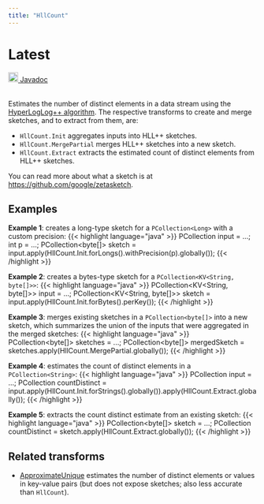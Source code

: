 ```yaml
---
title: "HllCount"
---
```


<!--
Licensed under the Apache License, Version 2.0 (the "License");
you may not use this file except in compliance with the License.
You may obtain a copy of the License at

http://www.apache.org/licenses/LICENSE-2.0

Unless required by applicable law or agreed to in writing, software
distributed under the License is distributed on an "AS IS" BASIS,
WITHOUT WARRANTIES OR CONDITIONS OF ANY KIND, either express or implied.
See the License for the specific language governing permissions and
limitations under the License.
-->

# Latest

<table align="left">
    <a target="_blank" class="button"
        href="https://beam.apache.org/releases/javadoc/current/index.html?org/apache/beam/sdk/extensions/zetasketch/HllCount.html">
      <img src="https://beam.apache.org/images/logos/sdks/java.png" width="20px" height="20px"
           alt="Javadoc" />
     Javadoc
    </a>
</table>
<br><br>

Estimates the number of distinct elements in a data stream using the
[HyperLogLog++ algorithm](https://static.googleusercontent.com/media/research.google.com/en/us/pubs/archive/40671.pdf).
The respective transforms to create and merge sketches, and to extract from them, are:

- `HllCount.Init` aggregates inputs into HLL++ sketches.
- `HllCount.MergePartial` merges HLL++ sketches into a new sketch.
- `HllCount.Extract` extracts the estimated count of distinct elements from HLL++ sketches.

You can read more about what a sketch is at https://github.com/google/zetasketch.

## Examples

**Example 1**: creates a long-type sketch for a `PCollection<Long>` with a custom precision:
{{< highlight language="java" >}}
PCollection<Long> input = ...;
int p = ...;
PCollection<byte[]> sketch = input.apply(HllCount.Init.forLongs().withPrecision(p).globally());
{{< /highlight >}}

**Example 2**: creates a bytes-type sketch for a `PCollection<KV<String, byte[]>>`:
{{< highlight language="java" >}}
PCollection<KV<String, byte[]>> input = ...;
PCollection<KV<String, byte[]>> sketch = input.apply(HllCount.Init.forBytes().perKey());
{{< /highlight >}}

**Example 3**: merges existing sketches in a `PCollection<byte[]>` into a new sketch,
which summarizes the union of the inputs that were aggregated in the merged sketches:
{{< highlight language="java" >}}
PCollection<byte[]> sketches = ...;
PCollection<byte[]> mergedSketch = sketches.apply(HllCount.MergePartial.globally());
{{< /highlight >}}

**Example 4**: estimates the count of distinct elements in a `PCollection<String>`:
{{< highlight language="java" >}}
PCollection<String> input = ...;
PCollection<Long> countDistinct =
input.apply(HllCount.Init.forStrings().globally()).apply(HllCount.Extract.globally());
{{< /highlight >}}

**Example 5**: extracts the count distinct estimate from an existing sketch:
{{< highlight language="java" >}}
PCollection<byte[]> sketch = ...;
PCollection<Long> countDistinct = sketch.apply(HllCount.Extract.globally());
{{< /highlight >}}

## Related transforms

- [ApproximateUnique](/documentation/transforms/java/aggregation/approximateunique)
  estimates the number of distinct elements or values in key-value pairs (but does not expose sketches; also less accurate than `HllCount`).
